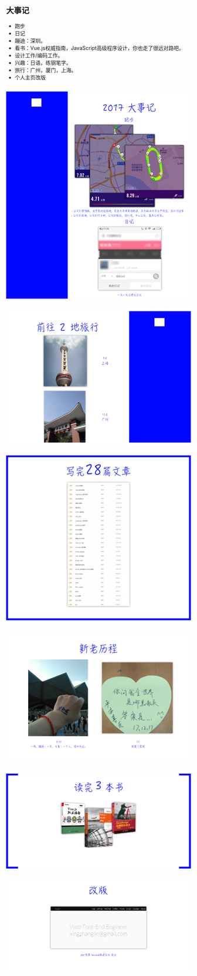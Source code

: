 
## 大事记

- 跑步
- 日记
- 蹦迪：深圳。
- 看书：Vue.js权威指南，JavaScript高级程序设计，你也走了很远对路吧。
- 设计工作/编码工作。
- 兴趣：日语，练钢笔字。
- 旅行：广州，厦门，上海。
- 个人主页改版

![2017-1](./images/2017-1.png)
-----
![2017-2](./images/2017-2.png)
-----
![2017-3](./images/2017-3.png)
-----
![2017-4](./images/2017-4.png)
-----
![2017-5](./images/2017-5.png)
-----
![2017-6](./images/2017-6.png)
